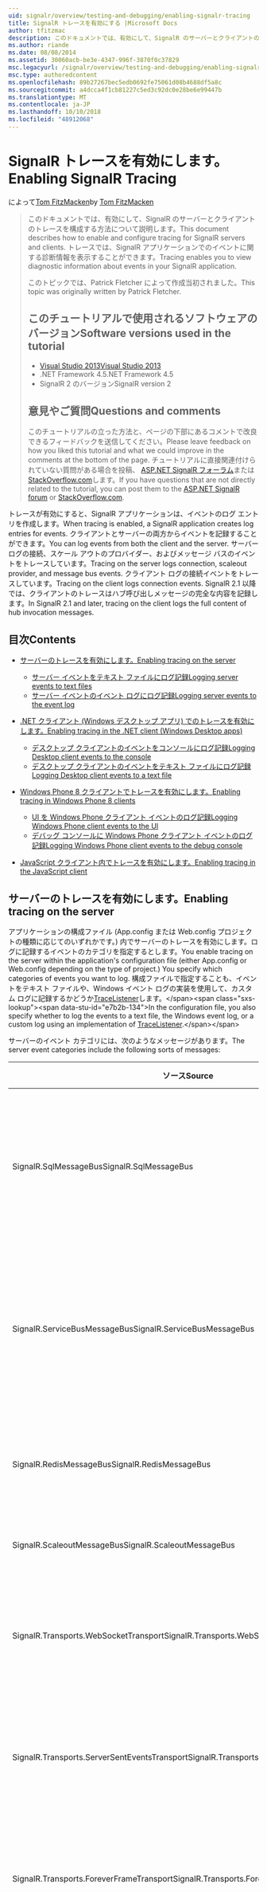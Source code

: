 ```yaml
---
uid: signalr/overview/testing-and-debugging/enabling-signalr-tracing
title: SignalR トレースを有効にする |Microsoft Docs
author: tfitzmac
description: このドキュメントでは、有効にして、SignalR のサーバーとクライアントのトレースを構成する方法について説明します。 トレースでは、イベントに関する診断情報を表示することができます.
ms.author: riande
ms.date: 08/08/2014
ms.assetid: 30060acb-be3e-4347-996f-3870f0c37829
msc.legacyurl: /signalr/overview/testing-and-debugging/enabling-signalr-tracing
msc.type: authoredcontent
ms.openlocfilehash: 89b27267bec5edb0692fe75061d08b4688df5a8c
ms.sourcegitcommit: a4dcca4f1cb81227c5ed3c92dc0e28be6e99447b
ms.translationtype: MT
ms.contentlocale: ja-JP
ms.lasthandoff: 10/10/2018
ms.locfileid: "48912068"
---
```

<a name="enabling-signalr-tracing"></a><span data-ttu-id="e7b2b-104">SignalR トレースを有効にします。</span><span class="sxs-lookup"><span data-stu-id="e7b2b-104">Enabling SignalR Tracing</span></span>
====================
<span data-ttu-id="e7b2b-105">によって[Tom FitzMacken](https://github.com/tfitzmac)</span><span class="sxs-lookup"><span data-stu-id="e7b2b-105">by [Tom FitzMacken](https://github.com/tfitzmac)</span></span>

> <span data-ttu-id="e7b2b-106">このドキュメントでは、有効にして、SignalR のサーバーとクライアントのトレースを構成する方法について説明します。</span><span class="sxs-lookup"><span data-stu-id="e7b2b-106">This document describes how to enable and configure tracing for SignalR servers and clients.</span></span> <span data-ttu-id="e7b2b-107">トレースでは、SignalR アプリケーションでのイベントに関する診断情報を表示することができます。</span><span class="sxs-lookup"><span data-stu-id="e7b2b-107">Tracing enables you to view diagnostic information about events in your SignalR application.</span></span>
>
> <span data-ttu-id="e7b2b-108">このトピックでは、Patrick Fletcher によって作成当初されました。</span><span class="sxs-lookup"><span data-stu-id="e7b2b-108">This topic was originally written by Patrick Fletcher.</span></span>
>
> ## <a name="software-versions-used-in-the-tutorial"></a><span data-ttu-id="e7b2b-109">このチュートリアルで使用されるソフトウェアのバージョン</span><span class="sxs-lookup"><span data-stu-id="e7b2b-109">Software versions used in the tutorial</span></span>
>
>
> - [<span data-ttu-id="e7b2b-110">Visual Studio 2013</span><span class="sxs-lookup"><span data-stu-id="e7b2b-110">Visual Studio 2013</span></span>](https://my.visualstudio.com/Downloads?q=visual%20studio%202013)
> - <span data-ttu-id="e7b2b-111">.NET Framework 4.5</span><span class="sxs-lookup"><span data-stu-id="e7b2b-111">.NET Framework 4.5</span></span>
> - <span data-ttu-id="e7b2b-112">SignalR 2 のバージョン</span><span class="sxs-lookup"><span data-stu-id="e7b2b-112">SignalR version 2</span></span>
>
>
>
> ## <a name="questions-and-comments"></a><span data-ttu-id="e7b2b-113">意見やご質問</span><span class="sxs-lookup"><span data-stu-id="e7b2b-113">Questions and comments</span></span>
>
> <span data-ttu-id="e7b2b-114">このチュートリアルの立った方法と、ページの下部にあるコメントで改良できるフィードバックを送信してください。</span><span class="sxs-lookup"><span data-stu-id="e7b2b-114">Please leave feedback on how you liked this tutorial and what we could improve in the comments at the bottom of the page.</span></span> <span data-ttu-id="e7b2b-115">チュートリアルに直接関連付けられていない質問がある場合を投稿、 [ASP.NET SignalR フォーラム](https://forums.asp.net/1254.aspx/1?ASP+NET+SignalR)または[StackOverflow.com](http://stackoverflow.com/)します。</span><span class="sxs-lookup"><span data-stu-id="e7b2b-115">If you have questions that are not directly related to the tutorial, you can post them to the [ASP.NET SignalR forum](https://forums.asp.net/1254.aspx/1?ASP+NET+SignalR) or [StackOverflow.com](http://stackoverflow.com/).</span></span>


<span data-ttu-id="e7b2b-116">トレースが有効にすると、SignalR アプリケーションは、イベントのログ エントリを作成します。</span><span class="sxs-lookup"><span data-stu-id="e7b2b-116">When tracing is enabled, a SignalR application creates log entries for events.</span></span> <span data-ttu-id="e7b2b-117">クライアントとサーバーの両方からイベントを記録することができます。</span><span class="sxs-lookup"><span data-stu-id="e7b2b-117">You can log events from both the client and the server.</span></span> <span data-ttu-id="e7b2b-118">サーバー ログの接続、スケール アウトのプロバイダー、およびメッセージ バスのイベントをトレースしています。</span><span class="sxs-lookup"><span data-stu-id="e7b2b-118">Tracing on the server logs connection, scaleout provider, and message bus events.</span></span> <span data-ttu-id="e7b2b-119">クライアント ログの接続イベントをトレースしています。</span><span class="sxs-lookup"><span data-stu-id="e7b2b-119">Tracing on the client logs connection events.</span></span> <span data-ttu-id="e7b2b-120">SignalR 2.1 以降では、クライアントのトレースはハブ呼び出しメッセージの完全な内容を記録します。</span><span class="sxs-lookup"><span data-stu-id="e7b2b-120">In SignalR 2.1 and later, tracing on the client logs the full content of hub invocation messages.</span></span>

## <a name="contents"></a><span data-ttu-id="e7b2b-121">目次</span><span class="sxs-lookup"><span data-stu-id="e7b2b-121">Contents</span></span>

- [<span data-ttu-id="e7b2b-122">サーバーのトレースを有効にします。</span><span class="sxs-lookup"><span data-stu-id="e7b2b-122">Enabling tracing on the server</span></span>](#server)

    - [<span data-ttu-id="e7b2b-123">サーバー イベントをテキスト ファイルにログ記録</span><span class="sxs-lookup"><span data-stu-id="e7b2b-123">Logging server events to text files</span></span>](#server_text)
    - [<span data-ttu-id="e7b2b-124">サーバー イベントのイベント ログにログ記録</span><span class="sxs-lookup"><span data-stu-id="e7b2b-124">Logging server events to the event log</span></span>](#server_eventlog)
- [<span data-ttu-id="e7b2b-125">.NET クライアント (Windows デスクトップ アプリ) でのトレースを有効にします。</span><span class="sxs-lookup"><span data-stu-id="e7b2b-125">Enabling tracing in the .NET client (Windows Desktop apps)</span></span>](#net_client)

    - [<span data-ttu-id="e7b2b-126">デスクトップ クライアントのイベントをコンソールにログ記録</span><span class="sxs-lookup"><span data-stu-id="e7b2b-126">Logging Desktop client events to the console</span></span>](#desktop_console)
    - [<span data-ttu-id="e7b2b-127">デスクトップ クライアントのイベントをテキスト ファイルにログ記録</span><span class="sxs-lookup"><span data-stu-id="e7b2b-127">Logging Desktop client events to a text file</span></span>](#desktop_text)
- [<span data-ttu-id="e7b2b-128">Windows Phone 8 クライアントでトレースを有効にします。</span><span class="sxs-lookup"><span data-stu-id="e7b2b-128">Enabling tracing in Windows Phone 8 clients</span></span>](#phone)

    - [<span data-ttu-id="e7b2b-129">UI を Windows Phone クライアント イベントのログ記録</span><span class="sxs-lookup"><span data-stu-id="e7b2b-129">Logging Windows Phone client events to the UI</span></span>](#phone_ui)
    - [<span data-ttu-id="e7b2b-130">デバッグ コンソールに Windows Phone クライアント イベントのログ記録</span><span class="sxs-lookup"><span data-stu-id="e7b2b-130">Logging Windows Phone client events to the debug console</span></span>](#phone_debug)
- [<span data-ttu-id="e7b2b-131">JavaScript クライアント内でトレースを有効にします。</span><span class="sxs-lookup"><span data-stu-id="e7b2b-131">Enabling tracing in the JavaScript client</span></span>](#javascript)

<a id="server"></a>
## <a name="enabling-tracing-on-the-server"></a><span data-ttu-id="e7b2b-132">サーバーのトレースを有効にします。</span><span class="sxs-lookup"><span data-stu-id="e7b2b-132">Enabling tracing on the server</span></span>

<span data-ttu-id="e7b2b-133">アプリケーションの構成ファイル (App.config または Web.config プロジェクトの種類に応じてのいずれかです。) 内でサーバーのトレースを有効にします。ログに記録するイベントのカテゴリを指定するとします。</span><span class="sxs-lookup"><span data-stu-id="e7b2b-133">You enable tracing on the server within the application's configuration file (either App.config or Web.config depending on the type of project.) You specify which categories of events you want to log.</span></span> <span data-ttu-id="e7b2b-134">構成ファイルで指定することも、イベントをテキスト ファイルや、Windows イベント ログの実装を使用して、カスタム ログに記録するかどうか[TraceListener](https://msdn.microsoft.com/library/system.diagnostics.tracelistener(v=vs.110).aspx)します。</span><span class="sxs-lookup"><span data-stu-id="e7b2b-134">In the configuration file, you also specify whether to log the events to a text file, the Windows event log, or a custom log using an implementation of [TraceListener](https://msdn.microsoft.com/library/system.diagnostics.tracelistener(v=vs.110).aspx).</span></span>

<span data-ttu-id="e7b2b-135">サーバーのイベント カテゴリには、次のようなメッセージがあります。</span><span class="sxs-lookup"><span data-stu-id="e7b2b-135">The server event categories include the following sorts of messages:</span></span>

| <span data-ttu-id="e7b2b-136">ソース</span><span class="sxs-lookup"><span data-stu-id="e7b2b-136">Source</span></span> | <span data-ttu-id="e7b2b-137">メッセージ</span><span class="sxs-lookup"><span data-stu-id="e7b2b-137">Messages</span></span> |
| --- | --- |
| <span data-ttu-id="e7b2b-138">SignalR.SqlMessageBus</span><span class="sxs-lookup"><span data-stu-id="e7b2b-138">SignalR.SqlMessageBus</span></span> | <span data-ttu-id="e7b2b-139">SQL Message Bus スケール アウトのプロバイダーのセットアップ、データベースの操作、エラー、およびタイムアウト イベント</span><span class="sxs-lookup"><span data-stu-id="e7b2b-139">SQL Message Bus scaleout provider setup, database operation, error, and timeout events</span></span> |
| <span data-ttu-id="e7b2b-140">SignalR.ServiceBusMessageBus</span><span class="sxs-lookup"><span data-stu-id="e7b2b-140">SignalR.ServiceBusMessageBus</span></span> | <span data-ttu-id="e7b2b-141">Service bus スケール アウト プロバイダーのトピックで作成し、サブスクリプション、エラー、およびメッセージングのイベント</span><span class="sxs-lookup"><span data-stu-id="e7b2b-141">Service bus scaleout provider topic creation and subscription, error, and messaging events</span></span> |
| <span data-ttu-id="e7b2b-142">SignalR.RedisMessageBus</span><span class="sxs-lookup"><span data-stu-id="e7b2b-142">SignalR.RedisMessageBus</span></span> | <span data-ttu-id="e7b2b-143">Redis スケール アウト プロバイダーの接続、切断、およびエラー イベント</span><span class="sxs-lookup"><span data-stu-id="e7b2b-143">Redis scaleout provider connection, disconnection, and error events</span></span> |
| <span data-ttu-id="e7b2b-144">SignalR.ScaleoutMessageBus</span><span class="sxs-lookup"><span data-stu-id="e7b2b-144">SignalR.ScaleoutMessageBus</span></span> | <span data-ttu-id="e7b2b-145">スケール アウト メッセージングのイベント</span><span class="sxs-lookup"><span data-stu-id="e7b2b-145">Scaleout messaging events</span></span> |
| <span data-ttu-id="e7b2b-146">SignalR.Transports.WebSocketTransport</span><span class="sxs-lookup"><span data-stu-id="e7b2b-146">SignalR.Transports.WebSocketTransport</span></span> | <span data-ttu-id="e7b2b-147">WebSocket トランスポートの接続、切断、メッセージング、およびエラー イベント</span><span class="sxs-lookup"><span data-stu-id="e7b2b-147">WebSocket transport connection, disconnection, messaging, and error events</span></span> |
| <span data-ttu-id="e7b2b-148">SignalR.Transports.ServerSentEventsTransport</span><span class="sxs-lookup"><span data-stu-id="e7b2b-148">SignalR.Transports.ServerSentEventsTransport</span></span> | <span data-ttu-id="e7b2b-149">ServerSentEvents トランスポートの接続、切断、メッセージング、およびエラー イベント</span><span class="sxs-lookup"><span data-stu-id="e7b2b-149">ServerSentEvents transport connection, disconnection, messaging, and error events</span></span> |
| <span data-ttu-id="e7b2b-150">SignalR.Transports.ForeverFrameTransport</span><span class="sxs-lookup"><span data-stu-id="e7b2b-150">SignalR.Transports.ForeverFrameTransport</span></span> | <span data-ttu-id="e7b2b-151">ForeverFrame トランスポートの接続、切断、メッセージング、およびエラー イベント</span><span class="sxs-lookup"><span data-stu-id="e7b2b-151">ForeverFrame transport connection, disconnection, messaging, and error events</span></span> |
| <span data-ttu-id="e7b2b-152">SignalR.Transports.LongPollingTransport</span><span class="sxs-lookup"><span data-stu-id="e7b2b-152">SignalR.Transports.LongPollingTransport</span></span> | <span data-ttu-id="e7b2b-153">LongPolling トランスポートの接続、切断、メッセージング、およびエラー イベント</span><span class="sxs-lookup"><span data-stu-id="e7b2b-153">LongPolling transport connection, disconnection, messaging, and error events</span></span> |
| <span data-ttu-id="e7b2b-154">SignalR.Transports.TransportHeartBeat</span><span class="sxs-lookup"><span data-stu-id="e7b2b-154">SignalR.Transports.TransportHeartBeat</span></span> | <span data-ttu-id="e7b2b-155">トランスポートの接続、切断、キープア ライブ イベント</span><span class="sxs-lookup"><span data-stu-id="e7b2b-155">Transport connection, disconnection, and keepalive events</span></span> |
| <span data-ttu-id="e7b2b-156">SignalR.ReflectedHubDescriptorProvider</span><span class="sxs-lookup"><span data-stu-id="e7b2b-156">SignalR.ReflectedHubDescriptorProvider</span></span> | <span data-ttu-id="e7b2b-157">ハブの検出イベント</span><span class="sxs-lookup"><span data-stu-id="e7b2b-157">Hub discovery events</span></span> |

<a id="server_text"></a>
### <a name="logging-server-events-to-text-files"></a><span data-ttu-id="e7b2b-158">サーバー イベントをテキスト ファイルにログ記録</span><span class="sxs-lookup"><span data-stu-id="e7b2b-158">Logging server events to text files</span></span>

<span data-ttu-id="e7b2b-159">次のコードでは、各カテゴリのイベントのトレースを有効にする方法を示します。</span><span class="sxs-lookup"><span data-stu-id="e7b2b-159">The following code shows how to enable tracing for each category of event.</span></span> <span data-ttu-id="e7b2b-160">このサンプルでは、テキスト ファイルにイベントを記録するアプリケーションを構成します。</span><span class="sxs-lookup"><span data-stu-id="e7b2b-160">This sample configures the application to log events to text files.</span></span>

<span data-ttu-id="e7b2b-161">**トレースを有効にするための XML サーバー コード**</span><span class="sxs-lookup"><span data-stu-id="e7b2b-161">**XML server code for enabling tracing**</span></span>

[!code-html[Main](enabling-signalr-tracing/samples/sample1.html)]

<span data-ttu-id="e7b2b-162">上記のコードで、`SignalRSwitch`エントリを指定します、 [TraceLevel](https://msdn.microsoft.com/library/system.diagnostics.tracelevel(v=vs.110).aspx)指定されたログに送信されるイベントのために使用します。</span><span class="sxs-lookup"><span data-stu-id="e7b2b-162">In the code above, the `SignalRSwitch` entry specifies the [TraceLevel](https://msdn.microsoft.com/library/system.diagnostics.tracelevel(v=vs.110).aspx) used for events sent to the specified log.</span></span> <span data-ttu-id="e7b2b-163">この場合設定されて`Verbose`つまりすべてデバッグ出力およびメッセージをトレース ログに記録されます。</span><span class="sxs-lookup"><span data-stu-id="e7b2b-163">In this case, it is set to `Verbose` which means all debugging and tracing messages are logged.</span></span>

<span data-ttu-id="e7b2b-164">次の出力からのエントリを示しています、`transports.log.txt`上記の構成ファイルを使用してアプリケーションのファイル。</span><span class="sxs-lookup"><span data-stu-id="e7b2b-164">The following output shows entries from the `transports.log.txt` file for an application using the above configuration file.</span></span> <span data-ttu-id="e7b2b-165">表示、新しい接続、削除された接続では、およびトランスポート ハートビート イベント。</span><span class="sxs-lookup"><span data-stu-id="e7b2b-165">It shows a new connection, a removed connection, and transport heartbeat events.</span></span>

[!code-console[Main](enabling-signalr-tracing/samples/sample2.cmd)]

<a id="server_eventlog"></a>
### <a name="logging-server-events-to-the-event-log"></a><span data-ttu-id="e7b2b-166">サーバー イベントのイベント ログにログ記録</span><span class="sxs-lookup"><span data-stu-id="e7b2b-166">Logging server events to the event log</span></span>

<span data-ttu-id="e7b2b-167">テキスト ファイルではなく、イベント ログにイベントを記録するには、内のエントリの値を変更、`sharedListeners`ノード。</span><span class="sxs-lookup"><span data-stu-id="e7b2b-167">To log events to the event log rather than a text file, change the values for the entries in the `sharedListeners` node.</span></span> <span data-ttu-id="e7b2b-168">次のコードでは、サーバー イベントをイベント ログに記録する方法を示します。</span><span class="sxs-lookup"><span data-stu-id="e7b2b-168">The following code shows how to log server events to the event log:</span></span>

<span data-ttu-id="e7b2b-169">**イベント ログにイベントのログの XML サーバー コード**</span><span class="sxs-lookup"><span data-stu-id="e7b2b-169">**XML server code for logging events to the event log**</span></span>

[!code-xml[Main](enabling-signalr-tracing/samples/sample3.xml)]

<span data-ttu-id="e7b2b-170">イベントは、アプリケーション ログに記録され、、次に示すように、イベント ビューアーを利用。</span><span class="sxs-lookup"><span data-stu-id="e7b2b-170">The events are logged in the Application log, and are available through the Event Viewer, as shown below:</span></span>

![SignalR のログを表示するイベント ビューアー](enabling-signalr-tracing/_static/image1.png)

> [!NOTE]
> <span data-ttu-id="e7b2b-172">イベント ログを使用する場合は、設定、 **TraceLevel**に**エラー**管理可能なメッセージの数を保持します。</span><span class="sxs-lookup"><span data-stu-id="e7b2b-172">When using the event log, set the **TraceLevel** to **Error** to keep the number of messages manageable.</span></span>

<a id="net_client"></a>
## <a name="enabling-tracing-in-the-net-client-windows-desktop-apps"></a><span data-ttu-id="e7b2b-173">.NET クライアント (Windows デスクトップ アプリ) でのトレースを有効にします。</span><span class="sxs-lookup"><span data-stu-id="e7b2b-173">Enabling tracing in the .NET client (Windows Desktop apps)</span></span>

<span data-ttu-id="e7b2b-174">.NET クライアントはコンソールにテキスト ファイル、またはの実装を使用して、カスタム ログにイベントを記録できます[TextWriter](https://msdn.microsoft.com/library/system.io.textwriter.aspx)します。</span><span class="sxs-lookup"><span data-stu-id="e7b2b-174">The .NET client can log events to the console, a text file, or to a custom log using an implementation of [TextWriter](https://msdn.microsoft.com/library/system.io.textwriter.aspx).</span></span>

<span data-ttu-id="e7b2b-175">.NET クライアントでのログ記録を有効にする設定、接続の`TraceLevel`プロパティを[TraceLevels](https://msdn.microsoft.com/library/microsoft.aspnet.signalr.client.tracelevels(v=vs.118).aspx)値、および`TraceWriter`プロパティを有効な[TextWriter](https://msdn.microsoft.com/library/system.io.textwriter.aspx)インスタンス。</span><span class="sxs-lookup"><span data-stu-id="e7b2b-175">To enable logging in the .NET client, set the connection's `TraceLevel` property to a [TraceLevels](https://msdn.microsoft.com/library/microsoft.aspnet.signalr.client.tracelevels(v=vs.118).aspx) value, and the `TraceWriter` property to a valid [TextWriter](https://msdn.microsoft.com/library/system.io.textwriter.aspx) instance.</span></span>

<a id="desktop_console"></a>
### <a name="logging-desktop-client-events-to-the-console"></a><span data-ttu-id="e7b2b-176">デスクトップ クライアントのイベントをコンソールにログ記録</span><span class="sxs-lookup"><span data-stu-id="e7b2b-176">Logging Desktop client events to the console</span></span>

<span data-ttu-id="e7b2b-177">次の c# コードでは、コンソールに .NET クライアントでイベントを記録する方法を示します。</span><span class="sxs-lookup"><span data-stu-id="e7b2b-177">The following C# code shows how to log events in the .NET client to the console:</span></span>

[!code-csharp[Main](enabling-signalr-tracing/samples/sample4.cs?highlight=2-3)]

<a id="desktop_text"></a>
### <a name="logging-desktop-client-events-to-a-text-file"></a><span data-ttu-id="e7b2b-178">デスクトップ クライアントのイベントをテキスト ファイルにログ記録</span><span class="sxs-lookup"><span data-stu-id="e7b2b-178">Logging Desktop client events to a text file</span></span>

<span data-ttu-id="e7b2b-179">次の c# コードでは、テキスト ファイルに .NET クライアントでイベントを記録する方法を示します。</span><span class="sxs-lookup"><span data-stu-id="e7b2b-179">The following C# code shows how to log events in the .NET client to a text file:</span></span>

[!code-csharp[Main](enabling-signalr-tracing/samples/sample5.cs?highlight=4-5)]

<span data-ttu-id="e7b2b-180">次の出力からのエントリを示しています、`ClientLog.txt`上記の構成ファイルを使用してアプリケーションのファイル。</span><span class="sxs-lookup"><span data-stu-id="e7b2b-180">The following output shows entries from the `ClientLog.txt` file for an application using the above configuration file.</span></span> <span data-ttu-id="e7b2b-181">表示、サーバーに接続するクライアントとクライアント メソッドを呼び出し、ハブと呼ばれる`addMessage`:</span><span class="sxs-lookup"><span data-stu-id="e7b2b-181">It shows the client connecting to the server, and the hub invoking a client method called `addMessage`:</span></span>

[!code-console[Main](enabling-signalr-tracing/samples/sample6.cmd)]

<a id="phone"></a>
## <a name="enabling-tracing-in-windows-phone-8-clients"></a><span data-ttu-id="e7b2b-182">Windows Phone 8 クライアントでトレースを有効にします。</span><span class="sxs-lookup"><span data-stu-id="e7b2b-182">Enabling tracing in Windows Phone 8 clients</span></span>

<span data-ttu-id="e7b2b-183">Windows Phone アプリ用の SignalR アプリケーションとデスクトップ アプリは、同じ .NET クライアントを使用してが[Console.Out](https://msdn.microsoft.com/library/system.console.out(v=vs.110).aspx)ファイルへの書き込みと[StreamWriter](https://msdn.microsoft.com/library/system.io.streamwriter(v=vs.110).aspx)は使用できません。</span><span class="sxs-lookup"><span data-stu-id="e7b2b-183">SignalR applications for Windows Phone apps use the same .NET client as desktop apps, but [Console.Out](https://msdn.microsoft.com/library/system.console.out(v=vs.110).aspx) and writing to a file with [StreamWriter](https://msdn.microsoft.com/library/system.io.streamwriter(v=vs.110).aspx) are not available.</span></span> <span data-ttu-id="e7b2b-184">代わりに、カスタムの実装を作成する必要があります[TextWriter](https://msdn.microsoft.com/library/system.io.textwriter(v=vs.110).aspx)トレースします。</span><span class="sxs-lookup"><span data-stu-id="e7b2b-184">Instead, you need to create a custom implementation of [TextWriter](https://msdn.microsoft.com/library/system.io.textwriter(v=vs.110).aspx) for tracing.</span></span>

<a id="phone_ui"></a>
### <a name="logging-windows-phone-client-events-to-the-ui"></a><span data-ttu-id="e7b2b-185">UI を Windows Phone クライアント イベントのログ記録</span><span class="sxs-lookup"><span data-stu-id="e7b2b-185">Logging Windows Phone client events to the UI</span></span>

<span data-ttu-id="e7b2b-186">[SignalR コードベース](https://github.com/SignalR/SignalR/archive/master.zip)トレースに出力する Windows Phone のサンプルが含まれています、 [TextBlock](https://msdn.microsoft.com/library/windows/apps/windows.ui.xaml.controls.textblock.aspx)カスタムを使用して[TextWriter](https://msdn.microsoft.com/library/system.io.textwriter(v=vs.110).aspx)という実装`TextBlockWriter`します。</span><span class="sxs-lookup"><span data-stu-id="e7b2b-186">The [SignalR codebase](https://github.com/SignalR/SignalR/archive/master.zip) includes a Windows Phone sample that writes trace output to a [TextBlock](https://msdn.microsoft.com/library/windows/apps/windows.ui.xaml.controls.textblock.aspx) using a custom [TextWriter](https://msdn.microsoft.com/library/system.io.textwriter(v=vs.110).aspx) implementation called `TextBlockWriter`.</span></span> <span data-ttu-id="e7b2b-187">このクラスが記載されて、 **samples/Microsoft.AspNet.SignalR.Client.WP8.Samples**プロジェクト。</span><span class="sxs-lookup"><span data-stu-id="e7b2b-187">This class can be found in the **samples/Microsoft.AspNet.SignalR.Client.WP8.Samples** project.</span></span> <span data-ttu-id="e7b2b-188">インスタンスを作成するときに`TextBlockWriter`、現在の渡す[SynchronizationContext](https://msdn.microsoft.com/library/system.threading.synchronizationcontext(v=vs.110).aspx)と[StackPanel](https://msdn.microsoft.com/library/windows/apps/windows.ui.xaml.controls.stackpanel.aspx)は作成、 [TextBlock](https://msdn.microsoft.com/library/windows/apps/windows.ui.xaml.controls.textblock.aspx)トレースに使用するには出力:</span><span class="sxs-lookup"><span data-stu-id="e7b2b-188">When creating an instance of `TextBlockWriter`, pass in the current [SynchronizationContext](https://msdn.microsoft.com/library/system.threading.synchronizationcontext(v=vs.110).aspx), and a [StackPanel](https://msdn.microsoft.com/library/windows/apps/windows.ui.xaml.controls.stackpanel.aspx) where it will create a [TextBlock](https://msdn.microsoft.com/library/windows/apps/windows.ui.xaml.controls.textblock.aspx) to use for trace output:</span></span>

[!code-csharp[Main](enabling-signalr-tracing/samples/sample7.cs)]

<span data-ttu-id="e7b2b-189">新しいトレース出力を記述し、 [TextBlock](https://msdn.microsoft.com/library/windows/apps/windows.ui.xaml.controls.textblock.aspx)で作成した、 [StackPanel](https://msdn.microsoft.com/library/windows/apps/windows.ui.xaml.controls.stackpanel.aspx)で渡されます。</span><span class="sxs-lookup"><span data-stu-id="e7b2b-189">The trace output will then be written to a new [TextBlock](https://msdn.microsoft.com/library/windows/apps/windows.ui.xaml.controls.textblock.aspx) created in the [StackPanel](https://msdn.microsoft.com/library/windows/apps/windows.ui.xaml.controls.stackpanel.aspx) you passed in:</span></span>

![](enabling-signalr-tracing/_static/image2.png)

<a id="phone_debug"></a>
### <a name="logging-windows-phone-client-events-to-the-debug-console"></a><span data-ttu-id="e7b2b-190">デバッグ コンソールに Windows Phone クライアント イベントのログ記録</span><span class="sxs-lookup"><span data-stu-id="e7b2b-190">Logging Windows Phone client events to the debug console</span></span>

<span data-ttu-id="e7b2b-191">実装を作成、UI ではなく、デバッグ コンソールに出力を送信する[TextWriter](https://msdn.microsoft.com/library/system.io.textwriter(v=vs.110).aspx)をデバッグ ウィンドウに書き込みの接続に割り当てる[TraceWriter](https://msdn.microsoft.com/library/microsoft.aspnet.signalr.client.connection.tracewriter(v=vs.118).aspx)プロパティ。</span><span class="sxs-lookup"><span data-stu-id="e7b2b-191">To send output to the debug console rather than the UI, create an implementation of [TextWriter](https://msdn.microsoft.com/library/system.io.textwriter(v=vs.110).aspx) that writes to the debug window, and assign it to your connection's [TraceWriter](https://msdn.microsoft.com/library/microsoft.aspnet.signalr.client.connection.tracewriter(v=vs.118).aspx) property:</span></span>

[!code-csharp[Main](enabling-signalr-tracing/samples/sample8.cs)]

<span data-ttu-id="e7b2b-192">トレース情報は、Visual Studio でのデバッグ ウィンドウに書き込まれます。</span><span class="sxs-lookup"><span data-stu-id="e7b2b-192">Trace information will then be written to the debug window in Visual Studio:</span></span>

![](enabling-signalr-tracing/_static/image3.png)

<a id="javascript"></a>
## <a name="enabling-tracing-in-the-javascript-client"></a><span data-ttu-id="e7b2b-193">JavaScript クライアント内でトレースを有効にします。</span><span class="sxs-lookup"><span data-stu-id="e7b2b-193">Enabling tracing in the JavaScript client</span></span>

<span data-ttu-id="e7b2b-194">接続でクライアント側のログ記録を有効にするには設定、`logging`を呼び出す前に、接続オブジェクトのプロパティ、`start`メソッドは、接続を確立します。</span><span class="sxs-lookup"><span data-stu-id="e7b2b-194">To enable client-side logging on a connection, set the `logging` property on the connection object before you call the `start` method to establish the connection.</span></span>

<span data-ttu-id="e7b2b-195">**(生成されたプロキシ) を使用して、ブラウザーのコンソールへのトレースを有効にするためのクライアントの JavaScript コード**</span><span class="sxs-lookup"><span data-stu-id="e7b2b-195">**Client JavaScript code for enabling tracing to the browser console (with the generated proxy)**</span></span>

[!code-javascript[Main](enabling-signalr-tracing/samples/sample9.js?highlight=1)]

<span data-ttu-id="e7b2b-196">**(なし、生成されたプロキシ)、ブラウザーのコンソールへのトレースを有効にするためのクライアントの JavaScript コード**</span><span class="sxs-lookup"><span data-stu-id="e7b2b-196">**Client JavaScript code for enabling tracing to the browser console (without the generated proxy)**</span></span>

[!code-javascript[Main](enabling-signalr-tracing/samples/sample10.js?highlight=2)]

<span data-ttu-id="e7b2b-197">トレースが有効にすると、JavaScript クライアントは、ブラウザーのコンソールにイベントを記録します。</span><span class="sxs-lookup"><span data-stu-id="e7b2b-197">When tracing is enabled, the JavaScript client logs events to the browser console.</span></span> <span data-ttu-id="e7b2b-198">ブラウザーのコンソールにアクセスするを参照してください。[監視トランスポート](../getting-started/introduction-to-signalr.md#MonitoringTransports)します。</span><span class="sxs-lookup"><span data-stu-id="e7b2b-198">To access the browser console, see [Monitoring Transports](../getting-started/introduction-to-signalr.md#MonitoringTransports).</span></span>

<span data-ttu-id="e7b2b-199">次のスクリーン ショットは、トレースを有効に SignalR JavaScript クライアントを示します。</span><span class="sxs-lookup"><span data-stu-id="e7b2b-199">The following screenshot shows a SignalR JavaScript client with tracing enabled.</span></span> <span data-ttu-id="e7b2b-200">ブラウザーのコンソールで、接続とハブ呼び出しイベントを示します。</span><span class="sxs-lookup"><span data-stu-id="e7b2b-200">It shows connection and hub invocation events in the browser console:</span></span>

![ブラウザーのコンソールで SignalR トレース イベント](enabling-signalr-tracing/_static/image4.png)
